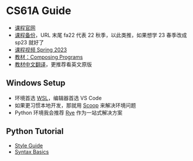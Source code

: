 # CS61A Guide

- [课程官网](https://cs61a.org/)
- [课程备份](https://inst.eecs.berkeley.edu/~cs61a/fa22/)，URL 末尾 fa22 代表 22 秋季，以此类推，如果想学 23 春季改成 sp23 就好了
- [课程视频 Spring 2023](https://www.bilibili.com/video/BV1s3411G7yM/)
- [教材：Composing Programs](https://www.composingprograms.com/)
- [教材中文翻译](https://composingprograms.netlify.app/)，更推荐看英文原版

## Windows Setup

- 环境首选 [WSL](/refs/wsl)，编辑器首选 VS Code
- 如果更习惯本地开发，那就用 [Scoop](/refs/scoop) 来解决环境问题
- Python 环境我会推荐 [Rye](/py/rye) 作为一站式解决方案

## Python Tutorial

- [Style Guide](/py/style)
- [Syntax Basics](/py/syntax)
